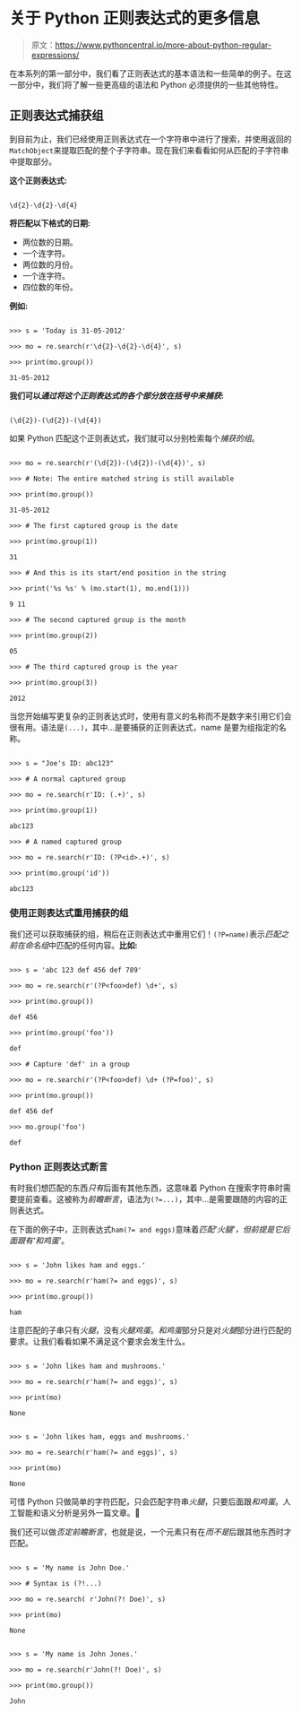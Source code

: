 # 关于 Python 正则表达式的更多信息

> 原文：<https://www.pythoncentral.io/more-about-python-regular-expressions/>

在本系列的第一部分中，我们看了正则表达式的基本语法和一些简单的例子。在这一部分中，我们将了解一些更高级的语法和 Python 必须提供的一些其他特性。

## 正则表达式捕获组

到目前为止，我们已经使用正则表达式在一个字符串中进行了搜索，并使用返回的`MatchObject`来提取匹配的整个子字符串。现在我们来看看如何从匹配的子字符串中提取部分。

**这个正则表达式:**

```

\d{2}-\d{2}-\d{4}

```

**将匹配以下格式的日期:**

*   两位数的日期。
*   一个连字符。
*   两位数的月份。
*   一个连字符。
*   四位数的年份。

**例如:**

```

>>> s = 'Today is 31-05-2012'

>>> mo = re.search(r'\d{2}-\d{2}-\d{4}', s)

>>> print(mo.group())

31-05-2012

```

**我们可以*通过将这个正则表达式的各个部分放在括号中来捕获*:**

```

(\d{2})-(\d{2})-(\d{4})

```

如果 Python 匹配这个正则表达式，我们就可以分别检索每个*捕获的组*。

```

>>> mo = re.search(r'(\d{2})-(\d{2})-(\d{4})', s)

>>> # Note: The entire matched string is still available

>>> print(mo.group())

31-05-2012

>>> # The first captured group is the date

>>> print(mo.group(1))

31

>>> # And this is its start/end position in the string

>>> print('%s %s' % (mo.start(1), mo.end(1)))

9 11

>>> # The second captured group is the month

>>> print(mo.group(2))

05

>>> # The third captured group is the year

>>> print(mo.group(3))

2012

```

当您开始编写更复杂的正则表达式时，使用有意义的名称而不是数字来引用它们会很有用。语法是`(...)`，其中...是要捕获的正则表达式，name 是要为组指定的名称。

```

>>> s = "Joe's ID: abc123"

>>> # A normal captured group

>>> mo = re.search(r'ID: (.+)', s)

>>> print(mo.group(1))

abc123

>>> # A named captured group

>>> mo = re.search(r'ID: (?P<id>.+)', s)

>>> print(mo.group('id'))

abc123

```

### **使用正则表达式重用捕获的组**

我们还可以获取捕获的组，稍后在正则表达式中重用它们！`(?P=name)`表示*匹配之前在命名组*中匹配的任何内容。**比如:**

```

>>> s = 'abc 123 def 456 def 789'

>>> mo = re.search(r'(?P<foo>def) \d+', s)

>>> print(mo.group())

def 456

>>> print(mo.group('foo'))

def

>>> # Capture 'def' in a group

>>> mo = re.search(r'(?P<foo>def) \d+ (?P=foo)', s)

>>> print(mo.group())

def 456 def

>>> mo.group('foo')

def

```

### **Python 正则表达式断言**

有时我们想匹配的东西*只有*后面有其他东西，这意味着 Python 在搜索字符串时需要提前查看。这被称为*前瞻断言*，语法为`(?=...)`，其中...是需要跟随的内容的正则表达式。

在下面的例子中，正则表达式`ham(?= and eggs)`意味着*匹配‘火腿’，但前提是它后面跟有‘和鸡蛋’*。

```

>>> s = 'John likes ham and eggs.'

>>> mo = re.search(r'ham(?= and eggs)', s)

>>> print(mo.group())

ham

```

注意匹配的子串只有*火腿*，没有*火腿鸡蛋*。*和鸡蛋*部分只是对*火腿*部分进行匹配的要求。让我们看看如果不满足这个要求会发生什么。

```

>>> s = 'John likes ham and mushrooms.'

>>> mo = re.search(r'ham(?= and eggs)', s)

>>> print(mo)

None

```

```

>>> s = 'John likes ham, eggs and mushrooms.'

>>> mo = re.search(r'ham(?= and eggs)', s)

>>> print(mo)

None

```

可惜 Python 只做简单的字符匹配，只会匹配字符串*火腿*，只要后面跟*和鸡蛋*。人工智能和语义分析是另外一篇文章。🙂

我们还可以做*否定前瞻断言*，也就是说，一个元素只有在*而不是*后跟其他东西时才匹配。

```

>>> s = 'My name is John Doe.'

>>> # Syntax is (?!...)

>>> mo = re.search( r'John(?! Doe)', s)

>>> print(mo)

None

```

```

>>> s = 'My name is John Jones.'

>>> mo = re.search(r'John(?! Doe)', s)

>>> print(mo.group())

John

```